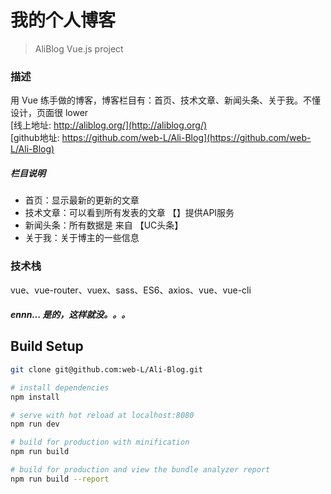 # 我的个人博客

> AliBlog Vue.js project

### 描述

用 Vue 练手做的博客，博客栏目有：首页、技术文章、新闻头条、关于我。不懂设计，页面很 lower<br>
[线上地址: http://aliblog.org/](http://aliblog.org/)<br>
[github地址: https://github.com/web-L/Ali-Blog](https://github.com/web-L/Ali-Blog)
##### 栏目说明
* 首页：显示最新的更新的文章
* 技术文章：可以看到所有发表的文章 【】提供API服务
* 新闻头条：所有数据是 来自 【UC头条】
* 关于我：关于博主的一些信息
### 技术栈
vue、vue-router、vuex、sass、ES6、axios、vue、vue-cli
##### ennn... 是的，这样就没。。。
## Build Setup

``` bash
git clone git@github.com:web-L/Ali-Blog.git

# install dependencies
npm install

# serve with hot reload at localhost:8080
npm run dev

# build for production with minification
npm run build

# build for production and view the bundle analyzer report
npm run build --report
```